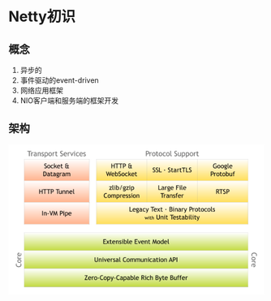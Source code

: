 # Netty初识  
## 概念
1. 异步的  
2. 事件驱动的event-driven  
3. 网络应用框架  
4. NIO客户端和服务端的框架开发
## 架构
![netty架构](picture/components.png)
